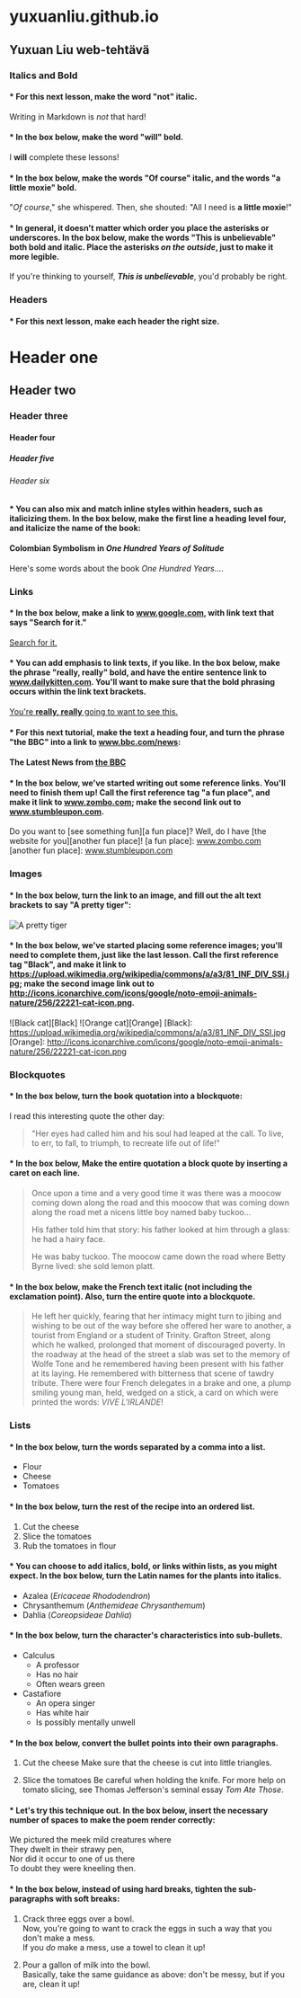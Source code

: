 # yuxuanliu.github.io
## Yuxuan Liu web-tehtävä
### Italics and Bold
#### * For this next lesson, make the word "not" italic.
  Writing in Markdown is _not_ that hard!
#### * In the box below, make the word "will" bold.
  I **will** complete these lessons!
#### * In the box below, make the words "Of course" italic, and the words "a little moxie" bold.
  "_Of course_," she whispered. Then, she shouted: "All I need is **a little moxie**!"
#### * In general, it doesn't matter which order you place the asterisks or underscores. In the box below, make the words "This is unbelievable" both bold and italic. Place the asterisks **_on the outside_**, just to make it more legible.
  If you're thinking to yourself, **_This is unbelievable_**, you'd probably be right.
### Headers
#### * For this next lesson, make each header the right size.
  # Header one
  ## Header two
  ### Header three
  #### Header four
  ##### Header five
  ###### Header six
#### * You can also mix and match inline styles within headers, such as italicizing them. In the box below, make the first line a heading level four, and italicize the name of the book:
  #### Colombian Symbolism in _One Hundred Years of Solitude_
  Here's some words about the book _One Hundred Years..._.
### Links
#### * In the box below, make a link to www.google.com, with link text that says "Search for it."
  [Search for it.](www.google.com)
#### * You can add emphasis to link texts, if you like. In the box below, make the phrase "really, really" bold, and have the entire sentence link to www.dailykitten.com. You'll want to make sure that the bold phrasing occurs within the link text brackets.
  [You're **really, really** going to want to see this.](www.dailykitten.com)
#### * For this next tutorial, make the text a heading four, and turn the phrase "the BBC" into a link to www.bbc.com/news:
  #### The Latest News from [the BBC](www.bbc.com/news)
#### * In the box below, we've started writing out some reference links. You'll need to finish them up! Call the first reference tag "a fun place", and make it link to www.zombo.com; make the second link out to www.stumbleupon.com.
Do you want to [see something fun][a fun place]?
Well, do I have [the website for you][another fun place]!
[a fun place]: www.zombo.com
[another fun place]: www.stumbleupon.com
### Images
#### * In the box below, turn the link to an image, and fill out the alt text brackets to say "A pretty tiger":
![A pretty tiger](https://upload.wikimedia.org/wikipedia/commons/5/56/Tiger.50.jpg)
#### * In the box below, we've started placing some reference images; you'll need to complete them, just like the last lesson. Call the first reference tag "Black", and make it link to https://upload.wikimedia.org/wikipedia/commons/a/a3/81_INF_DIV_SSI.jpg; make the second image link out to http://icons.iconarchive.com/icons/google/noto-emoji-animals-nature/256/22221-cat-icon.png.
![Black cat][Black]
![Orange cat][Orange]
[Black]: https://upload.wikimedia.org/wikipedia/commons/a/a3/81_INF_DIV_SSI.jpg
[Orange]: http://icons.iconarchive.com/icons/google/noto-emoji-animals-nature/256/22221-cat-icon.png
### Blockquotes
#### * In the box below, turn the book quotation into a blockquote:
I read this interesting quote the other day:
  
>"Her eyes had called him and his soul had leaped at the call. To live, to err, to fall, to triumph, to recreate life out of life!"
#### * In the box below, Make the entire quotation a block quote by inserting a caret on each line.
>Once upon a time and a very good time it was there was a moocow coming down along the road and this moocow that was coming down along the road met a nicens little boy named baby tuckoo...
>
>His father told him that story: his father looked at him through a glass: he had a hairy face.
>
>He was baby tuckoo. The moocow came down the road where Betty Byrne lived: she sold lemon platt.
#### * In the box below, make the French text italic (not including the exclamation point). Also, turn the entire quote into a blockquote.
>He left her quickly, fearing that her intimacy might turn to jibing and wishing to be out of the way before she offered her ware to another, a tourist from England or a student of Trinity. Grafton Street, along which he walked, prolonged that moment of discouraged poverty. In the roadway at the head of the street a slab was set to the memory of Wolfe Tone and he remembered having been present with his father at its laying. He remembered with bitterness that scene of tawdry tribute. There were four French delegates in a brake and one, a plump smiling young man, held, wedged on a stick, a card on which were printed the words: *VIVE L'IRLANDE*!
### Lists
#### * In the box below, turn the words separated by a comma into a list.
* Flour
* Cheese
* Tomatoes
#### *  In the box below, turn the rest of the recipe into an ordered list.
1. Cut the cheese
2. Slice the tomatoes
3. Rub the tomatoes in flour
#### * You can choose to add italics, bold, or links within lists, as you might expect. In the box below, turn the Latin names for the plants into italics.
* Azalea (*Ericaceae Rhododendron*)
* Chrysanthemum (*Anthemideae Chrysanthemum*)
* Dahlia (*Coreopsideae Dahlia*)
#### * In the box below, turn the character's characteristics into sub-bullets.
* Calculus
    * A professor
    * Has no hair
    * Often wears green
* Castafiore
    * An opera singer
    * Has white hair
    * Is possibly mentally unwell
#### * In the box below, convert the bullet points into their own paragraphs.
1. Cut the cheese
  Make sure that the cheese is cut into little triangles.

2. Slice the tomatoes
  Be careful when holding the knife.
  For more help on tomato slicing, see Thomas Jefferson's seminal essay _Tom Ate Those_.
#### * Let's try this technique out. In the box below, insert the necessary number of spaces to make the poem render correctly:
We pictured the meek mild creatures where  
They dwelt in their strawy pen,  
Nor did it occur to one of us there  
To doubt they were kneeling then.
#### * In the box below, instead of using hard breaks, tighten the sub-paragraphs with soft breaks:
1. Crack three eggs over a bowl.  
  Now, you're going to want to crack the eggs in such a way that you don't make a mess.  
  If you _do_ make a mess, use a towel to clean it up!

2. Pour a gallon of milk into the bowl.  
  Basically, take the same guidance as above: don't be messy, but if you are, clean it up!
